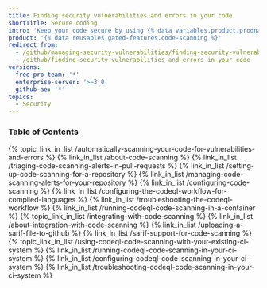 ```yaml
---
title: Finding security vulnerabilities and errors in your code
shortTitle: Secure coding
intro: 'Keep your code secure by using {% data variables.product.prodname_code_scanning %} to identify and fix potential security vulnerabilities and other errors in your code.'
product: '{% data reusables.gated-features.code-scanning %}'
redirect_from:
  - /github/managing-security-vulnerabilities/finding-security-vulnerabilities-in-your-projects-code
  - /github/finding-security-vulnerabilities-and-errors-in-your-code
versions:
  free-pro-team: '*'
  enterprise-server: '>=3.0'
  github-ae: '*'
topics:
  - Security
---
```


### Table of Contents

{% topic_link_in_list /automatically-scanning-your-code-for-vulnerabilities-and-errors %}
    {% link_in_list /about-code-scanning %}
    {% link_in_list /triaging-code-scanning-alerts-in-pull-requests %}
    {% link_in_list /setting-up-code-scanning-for-a-repository %}
    {% link_in_list /managing-code-scanning-alerts-for-your-repository %}
    {% link_in_list /configuring-code-scanning %}
    {% link_in_list /configuring-the-codeql-workflow-for-compiled-languages %}
    {% link_in_list /troubleshooting-the-codeql-workflow %}
    {% link_in_list /running-codeql-code-scanning-in-a-container %}
{% topic_link_in_list /integrating-with-code-scanning %}
    {% link_in_list /about-integration-with-code-scanning %}
    {% link_in_list /uploading-a-sarif-file-to-github %}
    {% link_in_list /sarif-support-for-code-scanning %}
{% topic_link_in_list /using-codeql-code-scanning-with-your-existing-ci-system %}
    {% link_in_list /running-codeql-code-scanning-in-your-ci-system %}
    {% link_in_list /configuring-codeql-code-scanning-in-your-ci-system %}
    {% link_in_list /troubleshooting-codeql-code-scanning-in-your-ci-system %}
